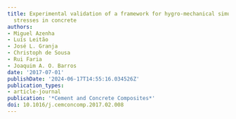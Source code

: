 ```yaml
---
title: Experimental validation of a framework for hygro-mechanical simulation of self-induced
  stresses in concrete
authors:
- Miguel Azenha
- Luís Leitão
- José L. Granja
- Christoph de Sousa
- Rui Faria
- Joaquim A. O. Barros
date: '2017-07-01'
publishDate: '2024-06-17T14:55:16.034526Z'
publication_types:
- article-journal
publication: '*Cement and Concrete Composites*'
doi: 10.1016/j.cemconcomp.2017.02.008
---
```

